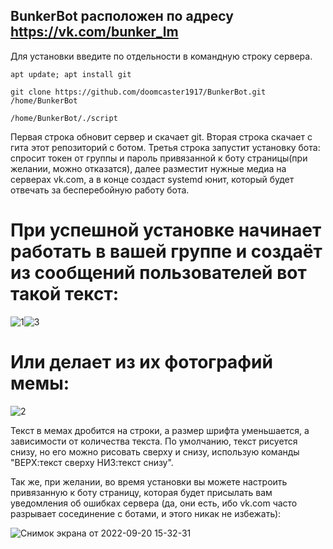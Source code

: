 ## BunkerBot расположен по адресу https://vk.com/bunker_lm
Для установки введите по отдельности в командную строку сервера.
```
apt update; apt install git

git clone https://github.com/doomcaster1917/BunkerBot.git /home/BunkerBot

/home/BunkerBot/./script
```
Первая строка обновит сервер и скачает git. Вторая строка скачает с гита этот репозиторий с ботом. Третья строка запустит установку бота: спросит токен от группы и пароль привязанной к боту страницы(при желании, можно отказатся), далее разместит нужные медиа на серверах vk.com, а в конце создаст systemd юнит, который будет отвечать за бесперебойную работу бота.


# При успешной установке начинает работать в вашей группе и создаёт из сообщений пользователей вот такой текст:

![1](https://user-images.githubusercontent.com/113614995/191250872-d4a79f2d-eef5-4458-b2cc-3073596a43c0.jpg)![3](https://user-images.githubusercontent.com/113614995/191258617-9f5a0593-54b6-43dc-a102-0f35f0706da2.jpg)


# Или делает из их фотографий мемы:
![2](https://user-images.githubusercontent.com/113614995/191251196-fd99c42e-0bae-46e4-b041-2524e440bf7e.jpg)

Текст в мемах дробится на строки, а размер шрифта уменьшается, а зависимости от количества текста. По умолчанию, текст рисуется снизу, но его можно рисовать сверху и снизу, использую команды "ВЕРХ:текст сверху НИЗ:текст снизу".

Так же, при желании, во время установки вы можете настроить привязанную к боту страницу, которая будет присылать вам уведомления об ошибках сервера (да, они есть, ибо vk.com часто разрывает сосединение с ботами, и этого никак не избежать):

![Снимок экрана от 2022-09-20 15-32-31](https://user-images.githubusercontent.com/113614995/191258313-1bbaab1c-20fa-4381-817b-c5cb312ff887.png)

